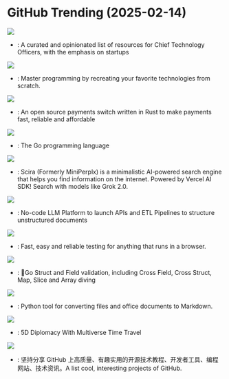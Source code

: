 # GitHub Trending (2025-02-14)

![](https://img.shields.io/badge/none-New%20506-green?style=flat-square&logo=appveyor)
- [](https://github.comundefined): A curated and opinionated list of resources for Chief Technology Officers, with the emphasis on startups

![](https://img.shields.io/badge/Markdown-New%20680-green?style=flat-square&logo=appveyor)
- [](https://github.comundefined): Master programming by recreating your favorite technologies from scratch.

![](https://img.shields.io/badge/Rust-New%20129-green?style=flat-square&logo=appveyor)
- [](https://github.comundefined): An open source payments switch written in Rust to make payments fast, reliable and affordable

![](https://img.shields.io/badge/Go-New%2046-green?style=flat-square&logo=appveyor)
- [](https://github.comundefined): The Go programming language

![](https://img.shields.io/badge/TypeScript-New%20212-green?style=flat-square&logo=appveyor)
- [](https://github.comundefined): Scira (Formerly MiniPerplx) is a minimalistic AI-powered search engine that helps you find information on the internet. Powered by Vercel AI SDK! Search with models like Grok 2.0.

![](https://img.shields.io/badge/Python-New%2029-green?style=flat-square&logo=appveyor)
- [](https://github.comundefined): No-code LLM Platform to launch APIs and ETL Pipelines to structure unstructured documents

![](https://img.shields.io/badge/JavaScript-New%20132-green?style=flat-square&logo=appveyor)
- [](https://github.comundefined): Fast, easy and reliable testing for anything that runs in a browser.

![](https://img.shields.io/badge/Go-New%2011-green?style=flat-square&logo=appveyor)
- [](https://github.comundefined): 💯Go Struct and Field validation, including Cross Field, Cross Struct, Map, Slice and Array diving

![](https://img.shields.io/badge/HTML-New%20123-green?style=flat-square&logo=appveyor)
- [](https://github.comundefined): Python tool for converting files and office documents to Markdown.

![](https://img.shields.io/badge/C%23-New%20126-green?style=flat-square&logo=appveyor)
- [](https://github.comundefined): 5D Diplomacy With Multiverse Time Travel

![](https://img.shields.io/badge/none-New%2063-green?style=flat-square&logo=appveyor)
- [](https://github.comundefined): 坚持分享 GitHub 上高质量、有趣实用的开源技术教程、开发者工具、编程网站、技术资讯。A list cool, interesting projects of GitHub.

